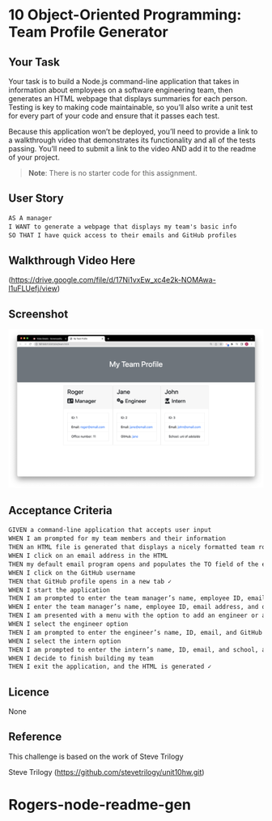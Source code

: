 # 10 Object-Oriented Programming: Team Profile Generator

## Your Task

Your task is to build a Node.js command-line application that takes in information about employees on a software engineering team, then generates an HTML webpage that displays summaries for each person. Testing is key to making code maintainable, so you’ll also write a unit test for every part of your code and ensure that it passes each test.

Because this application won’t be deployed, you’ll need to provide a link to a walkthrough video that demonstrates its functionality and all of the tests passing. You’ll need to submit a link to the video AND add it to the readme of your project.

> **Note**: There is no starter code for this assignment.

## User Story

```md
AS A manager
I WANT to generate a webpage that displays my team's basic info
SO THAT I have quick access to their emails and GitHub profiles
```

## Walkthrough Video Here

(https://drive.google.com/file/d/17Ni1vxEw_xc4e2k-NOMAwa-l1uFLUefj/view)

## Screenshot

![alt text](media/screenshot.png)

## Acceptance Criteria

```md
GIVEN a command-line application that accepts user input
WHEN I am prompted for my team members and their information
THEN an HTML file is generated that displays a nicely formatted team roster based on user input ✓
WHEN I click on an email address in the HTML
THEN my default email program opens and populates the TO field of the email with the address ✓
WHEN I click on the GitHub username
THEN that GitHub profile opens in a new tab ✓
WHEN I start the application
THEN I am prompted to enter the team manager’s name, employee ID, email address, and office number ✓
WHEN I enter the team manager’s name, employee ID, email address, and office number
THEN I am presented with a menu with the option to add an engineer or an intern or to finish building my team ✓
WHEN I select the engineer option
THEN I am prompted to enter the engineer’s name, ID, email, and GitHub username, and I am taken back to the menu ✓
WHEN I select the intern option
THEN I am prompted to enter the intern’s name, ID, email, and school, and I am taken back to the menu ✓
WHEN I decide to finish building my team
THEN I exit the application, and the HTML is generated ✓
```

## Licence

None

## Reference

This challenge is based on the work of Steve Trilogy

Steve Trilogy
(https://github.com/stevetrilogy/unit10hw.git)

# Rogers-node-readme-gen
